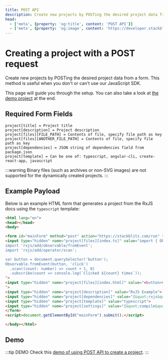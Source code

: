 ```yaml
---
title: POST API
description: Create new projects by POSTing the desired project data from a form. This method is useful when you don't or can't use our JavaScript SDK.
head:
  - ['meta', {property: 'og:title', content: 'POST API'}]
  - ['meta', {property: 'og:image', content: 'https://developer.stackblitz.com/img/og/post-api.png'}]
---
```


# Creating a project with a POST request

Create new projects by POSTing the desired project data from a form. This method is useful when you don't or can't use our JavaScript SDK.

This page will guide you through the setup. You can also take a look at [the demo project](#demo) at the end.

## Required Form Fields

```
project[title] = Project title
project[description] = Project description
project[files][FILE_PATH] = Contents of file, specify file path as key
project[files][ANOTHER_FILE_PATH] = Contents of file, specify file path as key
project[dependencies] = JSON string of dependencies field from package.json
project[template] = Can be one of: typescript, angular-cli, create-react-app, javascript
```

:::warning
Binary files (such as archives or non-SVG images) are not supported for the dynamically created projects.
:::

## Example Payload

Below is an example HTML form that generates a project from the RxJS docs using the `typescript` template:

```html
<html lang="en">
<head></head>
<body>

<form id="mainForm" method="post" action="https://stackblitz.com/run" target="_self">
<input type="hidden" name="project[files][index.ts]" value="import { Observable } from 'rxjs/Observable';
import 'rxjs/add/observable/fromEvent';
import 'rxjs/add/operator/scan';

var button = document.querySelector('button');
Observable.fromEvent(button, 'click')
  .scan((count: number) => count + 1, 0)
  .subscribe(count => console.log(`Clicked ${count} times`));
">
<input type="hidden" name="project[files][index.html]" value="<button>Click Me</button>
">
<input type="hidden" name="project[description]" value="RxJS Example">
<input type="hidden" name="project[dependencies]" value="{&quot;rxjs&quot;:&quot;5.5.6&quot;}">
<input type="hidden" name="project[template]" value="typescript">
<input type="hidden" name="project[settings]" value="{&quot;compile&quot;:{&quot;clearConsole&quot;:false}}">
</form>
<script>document.getElementById("mainForm").submit();</script>

</body></html>
```

## Demo

:::tip DEMO
Check this [demo of using POST API to create a project](https://stackblitz.com/edit/sdk-create-via-post-api).
:::
